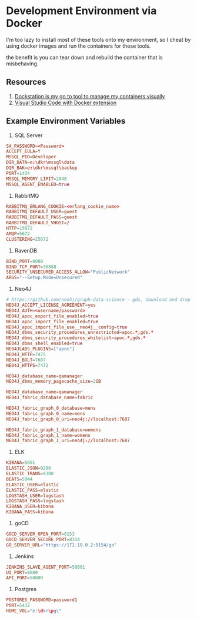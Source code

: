 # Development Environment via Docker

I'm too lazy to install most of these tools onto my environment, so I cheat by using docker images and run the containers for these tools.

the benefit is you can tear down and rebuild the container that is misbehaving.

## Resources

1. [Dockstation is my go to tool to manage my containers visually](https://dockstation.io/)
1. [Visual Studio Code with Docker extension](https://marketplace.visualstudio.com/items?itemName=ms-azuretools.vscode-docker)

## Example Environment Variables

1. SQL Server

```conf
SA_PASSWORD=<Password>
ACCEPT_EULA=Y
MSSQL_PID=Developer
DIR_DATA=e:\dkr\mssql\data
DIR_BAK=e:\dkr\mssql\backup
PORT=1434
MSSQL_MEMORY_LIMIT=2048
MSSQL_AGENT_ENABLED=true
```

1. RabbitMQ

```conf
RABBITMQ_ERLANG_COOKIE=<erlang_cookie_name>
RABBITMQ_DEFAULT_USER=guest
RABBITMQ_DEFAULT_PASS=guest
RABBITMQ_DEFAULT_VHOST=/
HTTP=15672
AMQP=5672
CLUSTERING=25672
```

1. RavenDB

```conf
BIND_PORT=8080
BIND_TCP_PORT=38888
SECURITY_UNSECURED_ACCESS_ALLOW="PublicNetwork"
ARGS="--Setup.Mode=Unsecured"
```

1. Neo4J

```conf
# https://github.com/neo4j/graph-data-science - gds, download and drop to plugins
NEO4J_ACCEPT_LICENSE_AGREEMENT=yes
NEO4J_AUTH=<username/password>
NEO4J_apoc_export_file_enabled=true
NEO4J_apoc_import_file_enabled=true
NEO4J_apoc_import_file_use__neo4j__config=true
NEO4J_dbms_security_procedures_unrestricted=apoc.*,gds.*
NEO4J_dbms_security_procedures_whitelist=apoc.*,gds.*
NEO4J_dbms_shell_enabled=true
NEO4JLABS_PLUGINS=["apoc"]
NEO4J_HTTP=7475
NEO4J_BOLT=7687
NEO4J_HTTPS=7472

NEO4J_database_name=qamanager
NEO4J_dbms_memory_pagecache_size=2GB

NEO4J_database_name=qamanager
NEO4J_fabric_database_name=fabric

NEO4J_fabric_graph_0_database=mens
NEO4J_fabric_graph_0_name=mens
NEO4J_fabric_graph_0_uri=neo4j://localhost:7687

NEO4J_fabric_graph_1_database=womens
NEO4J_fabric_graph_1_name=womens
NEO4J_fabric_graph_1_uri=neo4j://localhost:7687
```

1. ELK

```conf
KIBANA=5601
ELASTIC_JSON=9200
ELASTIC_TRANS=9300
BEATS=5044
ELASTIC_USER=elastic
ELASTIC_PASS=elastic
LOGSTASH_USER=logstash
LOGSTASH_PASS=logstash
KIBANA_USER=kibana
KIBANA_PASS=kibana
```

1. goCD

```conf
GOCD_SERVER_OPEN_PORT=8153
GOCD_SERVER_SECURE_PORT=8154
GO_SERVER_URL="https://172.19.0.2:8154/go"
```

1. Jenkins

```conf
JENKINS_SLAVE_AGENT_PORT=50001
UI_PORT=8080
API_PORT=50000
```

1. Postgres

```conf
POSTGRES_PASSWORD=password1
PORT=5432
HOME_VOL="e:\dkr\pg\"
```
